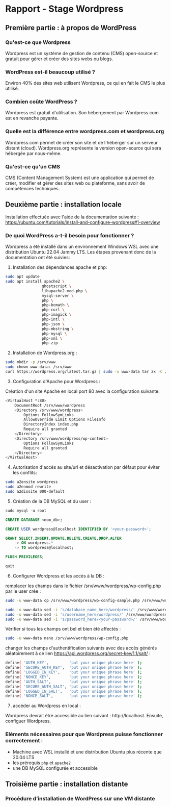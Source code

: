 # Rapport - Stage Wordpress

## Première partie : à propos de WordPress

### Qu'est-ce que Wordpress

Wordpress est un système de gestion de contenu (CMS) open-source et gratuit pour gérer et créer des sites webs ou blogs.

### WordPress est-il beaucoup utilisé ?

Environ 40% des sites web utilisent Wordpress, ce qui en fait le CMS le plus utilisé.

### Combien coûte WordPress ? 

Wordpress est gratuit d'utilisation. Son hébergement par Wordpress.com est en revanche payante.

### Quelle est la différence entre wordpress.com et wordpress.org

Wordpress.com permet de créer son site et de l'héberger sur un serveur distant (cloud). Wordpress.org représente la version open-source qui sera hébergée par nous-même.

### Qu'est-ce qu'un CMS 

CMS (Content Management System) est une application qui permet de créer, modifier et gérer des sites web ou plateforme, sans avoir de compétences techniques.

## Deuxième partie : installation locale

Installation effectuée avec l'aide de la documentation suivante : https://ubuntu.com/tutorials/install-and-configure-wordpress#1-overview

### De quoi WordPress a-t-il besoin pour fonctionner ?

Wordpress a été installé dans un environnement Windows WSL avec une distribution Ubuntu 22.04 Jammy LTS. Les étapes provenant donc de la documentation ont été suivies:

1. Installation des dépendances apache et php: 

```sh
sudo apt update
sudo apt install apache2 \
                ghostscript \
                libapache2-mod-php \
                mysql-server \
                php \
                php-bcmath \
                php-curl \
                php-imagick \
                php-intl \
                php-json \
                php-mbstring \
                php-mysql \
                php-xml \
                php-zip
```

2. Installation de Wordpress.org : 

```sh 
sudo mkdir -p /srv/www
sudo chown www-data: /srv/www
curl https://wordpress.org/latest.tar.gz | sudo -u www-data tar zx -C /srv/
```

3. Configuration d'Apache pour Wordpress : 

Création d'un site Apache en local port 80 avec la configuration suivante: 

```sh
<VirtualHost *:80>
    DocumentRoot /srv/www/wordpress
    <Directory /srv/www/wordpress>
        Options FollowSymLinks
        AllowOverride Limit Options FileInfo
        DirectoryIndex index.php
        Require all granted
    </Directory>
    <Directory /srv/www/wordpress/wp-content>
        Options FollowSymLinks
        Require all granted
    </Directory>
</VirtualHost>
```

4. Autorisation d'accès au site/url et désactivation par défaut pour éviter les conflits: 

```sh 
sudo a2ensite wordpress
sudo a2enmod rewrite
sudo a2dissite 000-default
```

5. Création de la DB MySQL et du user : 

```sql
sudo mysql -u root

CREATE DATABASE <nom_db>;

CREATE USER wordpress@localhost IDENTIFIED BY '<your-password>';

GRANT SELECT,INSERT,UPDATE,DELETE,CREATE,DROP,ALTER
    -> ON wordpress.*
    -> TO wordpress@localhost;

FLUSH PRIVILEGES;

quit
```

6. Configurer Wordpress et les accès à la DB : 

remplacer les champs dans le fichier /srv/www/wordpress/wp-config.php par le user crée :

```sh
sudo -u www-data cp /srv/www/wordpress/wp-config-sample.php /srv/www/wordpress/wp-config.php

sudo -u www-data sed -i 's/database_name_here/wordpress/' /srv/www/wordpress/wp-config.php
sudo -u www-data sed -i 's/username_here/wordpress/' /srv/www/wordpress/wp-config.php
sudo -u www-data sed -i 's/password_here/<your-password>/' /srv/www/wordpress/wp-config.php
```

Vérifier si tous les champs ont bel et bien été affectés :

```sh
sudo -u www-data nano /srv/www/wordpress/wp-config.php
```

changer les champs d'authentification suivants avec des accès générés aléatoirement à ce lien https://api.wordpress.org/secret-key/1.1/salt/ : 

```sh
define( 'AUTH_KEY',         'put your unique phrase here' );
define( 'SECURE_AUTH_KEY',  'put your unique phrase here' );
define( 'LOGGED_IN_KEY',    'put your unique phrase here' );
define( 'NONCE_KEY',        'put your unique phrase here' );
define( 'AUTH_SALT',        'put your unique phrase here' );
define( 'SECURE_AUTH_SALT', 'put your unique phrase here' );
define( 'LOGGED_IN_SALT',   'put your unique phrase here' );
define( 'NONCE_SALT',       'put your unique phrase here' );
```

7. accéder au Wordpress en local :

Wordpress devrait être accessible au lien suivant : http://localhost.
Ensuite, configuer Wordpress.

### Eléments nécessaires pour que Wordpress puisse fonctionner correctement : 
- Machine avec WSL installé et une distribution Ubuntu plus récente que 20.04 LTS
- les prérequis `php` et `apache2`
- une DB MySQL configurée et accessible 

## Troisième partie : installation distante 
###  Procédure d’installation de WordPress sur une VM distante
